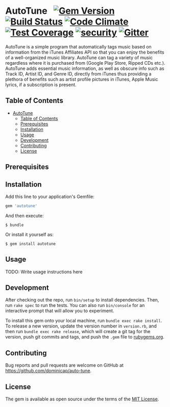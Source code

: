 # AutoTune &nbsp; [![Gem Version](https://badge.fury.io/rb/autotune.svg)](https://badge.fury.io/rb/autotune) [![Build Status](https://travis-ci.org/dominicap/auto-tune.svg?branch=master)](https://travis-ci.org/dominicap/auto-tune) [![Code Climate](https://codeclimate.com/github/dominicap/auto-tune/badges/gpa.svg)](https://codeclimate.com/github/dominicap/auto-tune) [![Test Coverage](https://codeclimate.com/github/dominicap/auto-tune/badges/coverage.svg)](https://codeclimate.com/github/dominicap/auto-tune/coverage) [![security](https://hakiri.io/github/dominicap/auto-tune/master.svg)](https://hakiri.io/github/dominicap/auto-tune/master) [![Gitter](https://badges.gitter.im/gitterHQ/gitter.svg)](https://gitter.im/auto-tune)

AutoTune is a simple program that automatically tags music based on information from the iTunes Affiliates API so that you can enjoy the benefits of a well-organized music library. AutoTune can tag a variety of music regardless where it is purchased from (Google Play Store, Ripped CDs etc.). AutoTune adds essential music information, as well as obscure info such as Track ID, Artist ID, and Genre ID, directly from iTunes thus providing a plethora of benefits such as artist profile pictures in iTunes, Apple Music lyrics, if a subscription is present.

## Table of Contents

* [AutoTune](#autotune)
  * [Table of Contents](#table-of-contents)
  * [Prerequisites](#prerequisites)
  * [Installation](#installation)
  * [Usage](#usage)
  * [Development](#development)
  * [Contributing](#contributing)
  * [License](#license)

## Prerequisites

## Installation

Add this line to your application's Gemfile:

```ruby
gem 'autotune'
```

And then execute:

    $ bundle

Or install it yourself as:

    $ gem install autotune

## Usage

TODO: Write usage instructions here

## Development

After checking out the repo, run `bin/setup` to install dependencies. Then, run `rake spec` to run the tests. You can also run `bin/console` for an interactive prompt that will allow you to experiment.

To install this gem onto your local machine, run `bundle exec rake install`. To release a new version, update the version number in `version.rb`, and then run `bundle exec rake release`, which will create a git tag for the version, push git commits and tags, and push the `.gem` file to [rubygems.org](https://rubygems.org).

## Contributing

Bug reports and pull requests are welcome on GitHub at https://github.com/dominicap/auto-tune.


## License

The gem is available as open source under the terms of the [MIT License](http://opensource.org/licenses/MIT).
